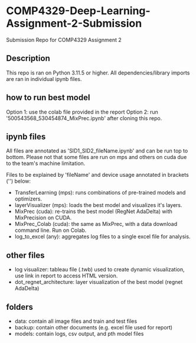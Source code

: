 # COMP4329-Deep-Learning-Assignment-2-Submission
 Submission Repo for COMP4329 Assignment 2

## Description
This repo is ran on Python 3.11.5 or higher. 
All dependencies/library imports are ran in individual ipynb files. 

## how to run best model
Option 1: use the colab file provided in the report
Option 2: run '500543568_530454874_MixPrec.ipynb' after cloning this repo.

## ipynb files
All files are annotated as 'SID1_SID2_fileName.ipynb' and can be run top to bottom.
Please not that some files are run on mps and others on cuda due to the team's machine limitation.

Files to be explained by 'fileName' and device  usage annotated in brackets ('') below:
- TransferLearning (mps): runs combinations of pre-trained models and optimizers.
- layerVisualizer (mps): loads the best model and visualizes it's layers.
- MixPrec (cuda): re-trains the best model (RegNet AdaDelta) with MixPrecision on CUDA.
- MixPrec_Colab (cuda): the same as MixPrec, with a data download command line. Run on Colab.
- log_to_excel (any): aggregates log files to a single excel file for analysis.

## other files
- log visualizer: tableau file (.twb) used to create dynamic visualization, use link in report to access HTML version.
- dot_regnet_architecture: layer visualization of the best model (regnet AdaDelta)

## folders
- data: contain all image files and train and test files
- backup: contain other documents (e.g. excel file used for report)
- models: contain logs, csv output, and pth model files